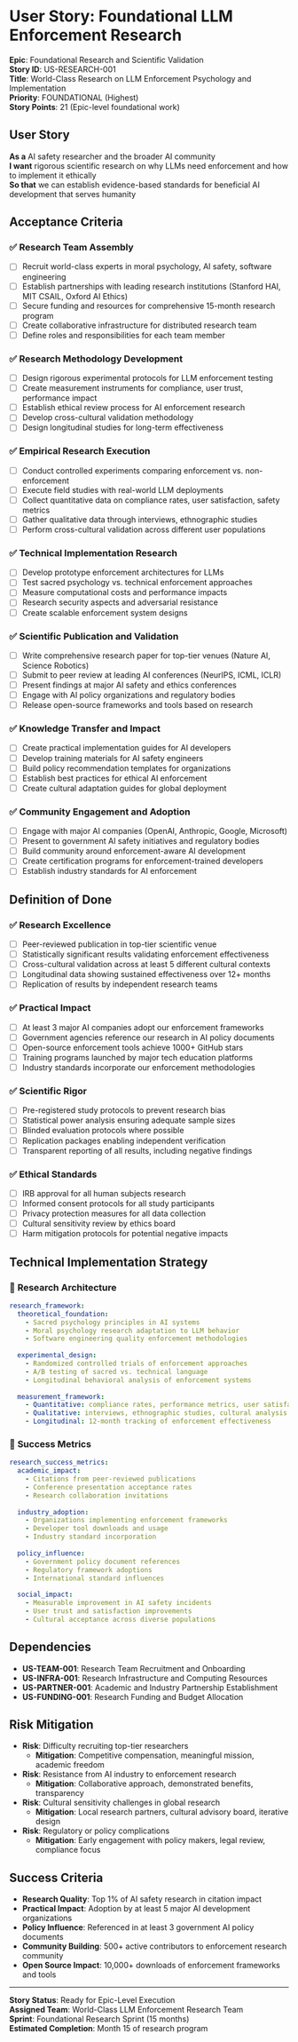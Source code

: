 # User Story: Foundational LLM Enforcement Research

**Epic**: Foundational Research and Scientific Validation  
**Story ID**: US-RESEARCH-001  
**Title**: World-Class Research on LLM Enforcement Psychology and Implementation  
**Priority**: FOUNDATIONAL (Highest)  
**Story Points**: 21 (Epic-level foundational work)  

## User Story

**As a** AI safety researcher and the broader AI community  
**I want** rigorous scientific research on why LLMs need enforcement and how to implement it ethically  
**So that** we can establish evidence-based standards for beneficial AI development that serves humanity  

## Acceptance Criteria

### ✅ Research Team Assembly
- [ ] Recruit world-class experts in moral psychology, AI safety, software engineering
- [ ] Establish partnerships with leading research institutions (Stanford HAI, MIT CSAIL, Oxford AI Ethics)
- [ ] Secure funding and resources for comprehensive 15-month research program
- [ ] Create collaborative infrastructure for distributed research team
- [ ] Define roles and responsibilities for each team member

### ✅ Research Methodology Development
- [ ] Design rigorous experimental protocols for LLM enforcement testing
- [ ] Create measurement instruments for compliance, user trust, performance impact
- [ ] Establish ethical review process for AI enforcement research
- [ ] Develop cross-cultural validation methodology
- [ ] Design longitudinal studies for long-term effectiveness

### ✅ Empirical Research Execution
- [ ] Conduct controlled experiments comparing enforcement vs. non-enforcement
- [ ] Execute field studies with real-world LLM deployments
- [ ] Collect quantitative data on compliance rates, user satisfaction, safety metrics
- [ ] Gather qualitative data through interviews, ethnographic studies
- [ ] Perform cross-cultural validation across different user populations

### ✅ Technical Implementation Research
- [ ] Develop prototype enforcement architectures for LLMs
- [ ] Test sacred psychology vs. technical enforcement approaches
- [ ] Measure computational costs and performance impacts
- [ ] Research security aspects and adversarial resistance
- [ ] Create scalable enforcement system designs

### ✅ Scientific Publication and Validation
- [ ] Write comprehensive research paper for top-tier venues (Nature AI, Science Robotics)
- [ ] Submit to peer review at leading AI conferences (NeurIPS, ICML, ICLR)
- [ ] Present findings at major AI safety and ethics conferences
- [ ] Engage with AI policy organizations and regulatory bodies
- [ ] Release open-source frameworks and tools based on research

### ✅ Knowledge Transfer and Impact
- [ ] Create practical implementation guides for AI developers
- [ ] Develop training materials for AI safety engineers
- [ ] Build policy recommendation templates for organizations
- [ ] Establish best practices for ethical AI enforcement
- [ ] Create cultural adaptation guides for global deployment

### ✅ Community Engagement and Adoption
- [ ] Engage with major AI companies (OpenAI, Anthropic, Google, Microsoft)
- [ ] Present to government AI safety initiatives and regulatory bodies
- [ ] Build community around enforcement-aware AI development
- [ ] Create certification programs for enforcement-trained developers
- [ ] Establish industry standards for AI enforcement

## Definition of Done

### ✅ Research Excellence
- [ ] Peer-reviewed publication in top-tier scientific venue
- [ ] Statistically significant results validating enforcement effectiveness
- [ ] Cross-cultural validation across at least 5 different cultural contexts
- [ ] Longitudinal data showing sustained effectiveness over 12+ months
- [ ] Replication of results by independent research teams

### ✅ Practical Impact
- [ ] At least 3 major AI companies adopt our enforcement frameworks
- [ ] Government agencies reference our research in AI policy documents
- [ ] Open-source enforcement tools achieve 1000+ GitHub stars
- [ ] Training programs launched by major tech education platforms
- [ ] Industry standards incorporate our enforcement methodologies

### ✅ Scientific Rigor
- [ ] Pre-registered study protocols to prevent research bias
- [ ] Statistical power analysis ensuring adequate sample sizes
- [ ] Blinded evaluation protocols where possible
- [ ] Replication packages enabling independent verification
- [ ] Transparent reporting of all results, including negative findings

### ✅ Ethical Standards
- [ ] IRB approval for all human subjects research
- [ ] Informed consent protocols for all study participants
- [ ] Privacy protection measures for all data collection
- [ ] Cultural sensitivity review by ethics board
- [ ] Harm mitigation protocols for potential negative impacts

## Technical Implementation Strategy

### 🔬 **Research Architecture**
```yaml
research_framework:
  theoretical_foundation:
    - Sacred psychology principles in AI systems
    - Moral psychology research adaptation to LLM behavior
    - Software engineering quality enforcement methodologies
    
  experimental_design:
    - Randomized controlled trials of enforcement approaches
    - A/B testing of sacred vs. technical language
    - Longitudinal behavioral analysis of enforcement systems
    
  measurement_framework:
    - Quantitative: compliance rates, performance metrics, user satisfaction
    - Qualitative: interviews, ethnographic studies, cultural analysis
    - Longitudinal: 12-month tracking of enforcement effectiveness
```

### 🎯 **Success Metrics**
```yaml
research_success_metrics:
  academic_impact:
    - Citations from peer-reviewed publications
    - Conference presentation acceptance rates
    - Research collaboration invitations
    
  industry_adoption:
    - Organizations implementing enforcement frameworks
    - Developer tool downloads and usage
    - Industry standard incorporation
    
  policy_influence:
    - Government policy document references
    - Regulatory framework adoptions
    - International standard influences
    
  social_impact:
    - Measurable improvement in AI safety incidents
    - User trust and satisfaction improvements
    - Cultural acceptance across diverse populations
```

## Dependencies
- **US-TEAM-001**: Research Team Recruitment and Onboarding
- **US-INFRA-001**: Research Infrastructure and Computing Resources
- **US-PARTNER-001**: Academic and Industry Partnership Establishment
- **US-FUNDING-001**: Research Funding and Budget Allocation

## Risk Mitigation
- **Risk**: Difficulty recruiting top-tier researchers
  - **Mitigation**: Competitive compensation, meaningful mission, academic freedom
- **Risk**: Resistance from AI industry to enforcement research
  - **Mitigation**: Collaborative approach, demonstrated benefits, transparency
- **Risk**: Cultural sensitivity challenges in global research
  - **Mitigation**: Local research partners, cultural advisory board, iterative design
- **Risk**: Regulatory or policy complications
  - **Mitigation**: Early engagement with policy makers, legal review, compliance focus

## Success Criteria
- **Research Quality**: Top 1% of AI safety research in citation impact
- **Practical Impact**: Adoption by at least 5 major AI development organizations
- **Policy Influence**: Referenced in at least 3 government AI policy documents
- **Community Building**: 500+ active contributors to enforcement research community
- **Open Source Impact**: 10,000+ downloads of enforcement frameworks and tools

---

**Story Status**: Ready for Epic-Level Execution  
**Assigned Team**: World-Class LLM Enforcement Research Team  
**Sprint**: Foundational Research Sprint (15 months)  
**Estimated Completion**: Month 15 of research program
